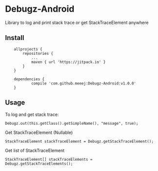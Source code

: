 # Debugz-Android
Library to log and print stack trace or get StackTraceElement anywhere


## Install

```
	allprojects {
		repositories {
			...
			maven { url 'https://jitpack.io' }
		}
	}
```


```
	dependencies {
	        compile 'com.github.meeej:Debugz-Android:v1.0.0'
	}

```


## Usage

To log and get stack trace:
```
Debugz.out(this.getClass().getSimpleName(), "message", true);
```

Get StackTraceElement (Nullable)
```
StackTraceElement stackTraceElement = Debugz.getStackTraceElement();
```

Get list of StackTraceElement
```
StackTraceElement[] stackTraceElements = Debugz.getStackTraceElements();
```
